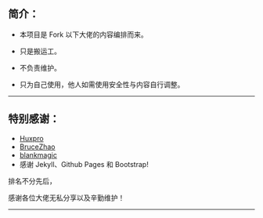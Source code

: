 ## 简介：

* 本项目是 Fork 以下大佬的内容编排而来。

* 只是搬运工。

* 不负责维护。

* 只为自己使用，他人如需使用安全性与内容自行调整。

---

## 特别感谢：

* [Huxpro](https://github.com/Huxpro)
* [BruceZhao](https://github.com/BruceZhaoR)
* [blankmagic](https://github.com/blankmagic)
* 感谢 Jekyll、Github Pages 和 Bootstrap!

排名不分先后，

感谢各位大佬无私分享以及辛勤维护！

---
